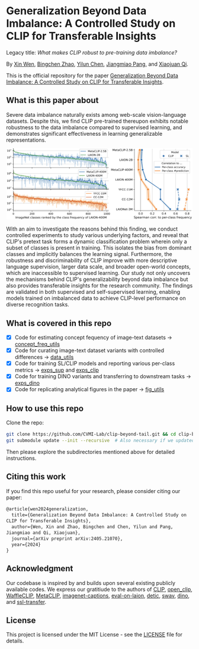 # Generalization Beyond Data Imbalance: A Controlled Study on CLIP for Transferable Insights

Legacy title: *What makes CLIP robust to pre-training data imbalance?*

By [Xin Wen](https://wen-xin.info),  [Bingchen Zhao](https://bzhao.me), [Yilun Chen](https://yilunchen.com/about/), [Jiangmiao Pang](https://oceanpang.github.io/), and [Xiaojuan Qi](https://xjqi.github.io/).

This is the official repository for the paper [Generalization Beyond Data Imbalance: A Controlled Study on CLIP for Transferable Insights](https://arxiv.org/abs/2405.21070).

## What is this paper about
Severe data imbalance naturally exists among web-scale vision-language datasets. Despite this, we find CLIP pre-trained thereupon exhibits notable robustness to the data imbalance compared to supervised learning, and demonstrates significant effectiveness in learning generalizable representations.

![framework](.github/teaser.png)

With an aim to investigate the reasons behind this finding, we conduct controlled experiments to study various underlying factors, and reveal that CLIP's pretext task forms a dynamic classification problem wherein only a subset of classes is present in training. This isolates the bias from dominant classes and implicitly balances the learning signal.
Furthermore, the robustness and discriminability of CLIP improve with more descriptive language supervision, larger data scale, and broader open-world concepts, which are inaccessible to supervised learning.
Our study not only uncovers the mechanisms behind CLIP's generalizability beyond data imbalance but also provides transferable insights for the research community. The findings are validated in both supervised and self-supervised learning, enabling models trained on imbalanced data to achieve CLIP-level performance on diverse recognition tasks.

## What is covered in this repo

- [x] Code for estimating concept fequency of image-text datasets → [concept_freq_utils](./concept_freq_utils/)  
- [x] Code for curating image-text dataset variants with controlled differences → [data_utils](./data_utils/)
- [x] Code for training SL/CLIP models and reporting various per-class metrics → [exps_sup](./exps_sup/) and [exps_clip](./exps_clip/)
- [x] Code for training DINO variants and transferring to downstream tasks → [exps_dino](./exps_dino/)
- [x] Code for replicating analytical figures in the paper → [fig_utils](./fig_utils/)

## How to use this repo

Clone the repo:

```bash
git clone https://github.com/CVMI-Lab/clip-beyond-tail.git && cd clip-beyond-tail
git submodule update --init --recursive  # Also necessary if we updated any submodules
```

Then please explore the subdirectories mentioned above for detailed instructions.

## Citing this work

If you find this repo useful for your research, please consider citing our paper:

```
@article{wen2024generalization,
  title={Generalization Beyond Data Imbalance: A Controlled Study on CLIP for Transferable Insights},
  author={Wen, Xin and Zhao, Bingchen and Chen, Yilun and Pang, Jiangmiao and Qi, Xiaojuan},
  journal={arXiv preprint arXiv:2405.21070},
  year={2024}
}
```

## Acknowledgment

Our codebase is inspired by and builds upon several existing publicly available codes. We express our gratitiude to the authors of [CLIP](https://github.com/openai/CLIP), [open_clip](https://github.com/mlfoundations/open_clip), [WaffleCLIP](https://github.com/ExplainableML/WaffleCLIP), [MetaCLIP](https://github.com/facebookresearch/MetaCLIP), [imagenet-captions](https://github.com/mlfoundations/imagenet-captions), [eval-on-laion](https://github.com/alishiraliGit/eval-on-laion), [detic](https://github.com/facebookresearch/detic), [swav](https://github.com/facebookresearch/swav), [dino](https://github.com/facebookresearch/dino), and [ssl-transfer](https://github.com/linusericsson/ssl-transfer).

## License
This project is licensed under the MIT License - see the [LICENSE](LICENSE) file for details.